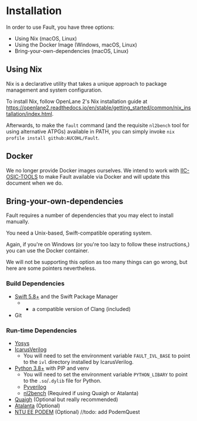 # Installation

In order to use Fault, you have three options:

- Using Nix (macOS, Linux)
- Using the Docker Image (Windows, macOS, Linux)
- Bring-your-own-dependencies (macOS, Linux)

## Using Nix 

Nix is a declarative utility that takes a unique approach to package management
and system configuration.

To install Nix, follow OpenLane 2's Nix installation guide at
https://openlane2.readthedocs.io/en/stable/getting_started/common/nix_installation/index.html.

Afterwards, to make the `fault` command (and the requisite `nl2bench` tool for
using alternative ATPGs) available in PATH, you can simply invoke
`nix profile install github:AUCOHL/Fault`.

## Docker

We no longer provide Docker images ourselves. We intend to work with
[IIC-OSIC-TOOLS](https://github.com/iic-jku/IIC-OSIC-TOOLS) to make Fault
available via Docker and will update this document when we do.

## Bring-your-own-dependencies

Fault requires a number of dependencies that you may elect to install manually.

You need a Unix-based, Swift-compatible operating system. 

Again, if you're on Windows (or you're too lazy to follow these instructions,)
you can use the Docker container.

We will not be supporting this option as too many things can go wrong, but here
are some pointers nevertheless.

### Build Dependencies

* [Swift 5.8+](https://swift.org) and the Swift Package Manager
  * + a compatible version of Clang (included)
* Git

### Run-time Dependencies

- [Yosys](https://github.com/yosyshq/yosys)
- [IcarusVerilog](https://steveicarus.github.io/iverilog/usage/installation.html)
  - You will need to set the environment variable `FAULT_IVL_BASE` to point to
    the `ivl` directory installed by IcarusVerilog.
- [Python 3.8+](https://www.python.org/downloads/) with PIP and venv
  - You will need to set the environment variable `PYTHON_LIBARY` to point to
    the `.so`/`.dylib` file for Python.
  - [Pyverilog](https://github.com/pyverilog/pyverilog)
  - [nl2bench](https://github.com/donn/nl2bench) (Required if using Quaigh or Atalanta)
- [Quaigh](https://github.com/coloquinte/quaigh) (Optional but really recommended)
- [Atalanta](https://github.com/hsluoyz/atalanta) (Optional)
- [NTU EE PODEM](https://github.com/donn/VLSI-Testing) (Optional)
//todo: add PodemQuest
